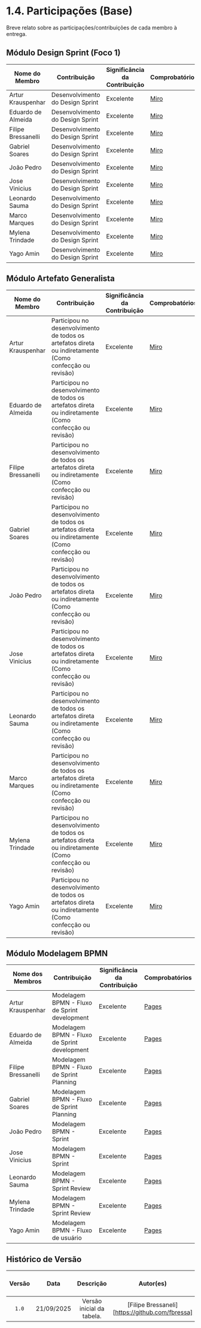 # 1.4. Participações (Base)

Breve relato sobre as participações/contribuições de cada membro à entrega.

## Módulo Design Sprint (Foco 1)

<!-- EXEMPLO:
| Fulano  |  1. Participação nas Etapas da Design Sprint elaborando artefatos | Boa | Registro nos Versionamentos do Documento de Design Sprint, conforme (link) -->

| Nome do Membro      | Contribuição                                                                             | Significância da Contribuição | Comprobatórios        |
| ------------------- | ---------------------------------------------------------------------------------------- | ----------------------------- | --------------------- |
| Artur Krauspenhar   | Desenvolvimento do Design Sprint                       | Excelente                     |  [Miro](https://miro.com/app/board/uXjVJP1wEs4=/)                     |
| Eduardo de Almeida  | Desenvolvimento do Design Sprint                       | Excelente                     |  [Miro](https://miro.com/app/board/uXjVJP1wEs4=/)                     |
| Filipe Bressanelli  | Desenvolvimento do Design Sprint                       | Excelente                     |  [Miro](https://miro.com/app/board/uXjVJP1wEs4=/)                     |
| Gabriel Soares      | Desenvolvimento do Design Sprint                       | Excelente                     |  [Miro](https://miro.com/app/board/uXjVJP1wEs4=/)                     |
| João Pedro          | Desenvolvimento do Design Sprint                       | Excelente                     |  [Miro](https://miro.com/app/board/uXjVJP1wEs4=/)                     |
| Jose Vinicius       | Desenvolvimento do Design Sprint                       | Excelente                     |  [Miro](https://miro.com/app/board/uXjVJP1wEs4=/)                     |
| Leonardo Sauma   | Desenvolvimento do Design Sprint                       | Excelente                     |  [Miro](https://miro.com/app/board/uXjVJP1wEs4=/)                     |
| Marco Marques       | Desenvolvimento do Design Sprint                       | Excelente                     |  [Miro](https://miro.com/app/board/uXjVJP1wEs4=/)                     |
| Mylena Trindade     | Desenvolvimento do Design Sprint                       | Excelente                     |  [Miro](https://miro.com/app/board/uXjVJP1wEs4=/)                     |
| Yago Amin           | Desenvolvimento do Design Sprint                       | Excelente                     |  [Miro](https://miro.com/app/board/uXjVJP1wEs4=/)                     |


## Módulo Artefato Generalista

| Nome do Membro      | Contribuição                                           | Significância da Contribuição | Comprobatórios |
| ------------------- | ------------------------------------------------------ | ----------------------------- | -------------- |
| Artur Krauspenhar   | Participou no desenvolvimento de todos os artefatos direta ou indiretamente (Como confecção ou revisão)                     | Excelente                     |  [Miro](https://miro.com/app/board/uXjVJP1wEs4=/)              |
| Eduardo de Almeida  | Participou no desenvolvimento de todos os artefatos direta ou indiretamente (Como confecção ou revisão)                      | Excelente                     |  [Miro](https://miro.com/app/board/uXjVJP1wEs4=/)              |
| Filipe Bressanelli  | Participou no desenvolvimento de todos os artefatos direta ou indiretamente (Como confecção ou revisão) | Excelente                     |  [Miro](https://miro.com/app/board/uXjVJP1wEs4=/)              |
| Gabriel Soares      | Participou no desenvolvimento de todos os artefatos direta ou indiretamente (Como confecção ou revisão)                       | Excelente                     |  [Miro](https://miro.com/app/board/uXjVJP1wEs4=/)              |
| João Pedro          | Participou no desenvolvimento de todos os artefatos direta ou indiretamente (Como confecção ou revisão)                                          | Excelente                     |  [Miro](https://miro.com/app/board/uXjVJP1wEs4=/)              |
| Jose Vinicius       | Participou no desenvolvimento de todos os artefatos direta ou indiretamente (Como confecção ou revisão)                                   | Excelente                     |  [Miro](https://miro.com/app/board/uXjVJP1wEs4=/)              |
| Leonardo Sauma   | Participou no desenvolvimento de todos os artefatos direta ou indiretamente (Como confecção ou revisão)                       | Excelente                     |  [Miro](https://miro.com/app/board/uXjVJP1wEs4=/)              |
| Marco Marques       | Participou no desenvolvimento de todos os artefatos direta ou indiretamente (Como confecção ou revisão)               | Excelente                     |  [Miro](https://miro.com/app/board/uXjVJP1wEs4=/)              |
| Mylena Trindade     | Participou no desenvolvimento de todos os artefatos direta ou indiretamente  (Como confecção ou revisão)              | Excelente                     |  [Miro](https://miro.com/app/board/uXjVJP1wEs4=/)              |
| Yago Amin           | Participou no desenvolvimento de todos os artefatos direta ou indiretamente  (Como confecção ou revisão)                  | Excelente                     |  [Miro](https://miro.com/app/board/uXjVJP1wEs4=/)              |


## Módulo Modelagem BPMN

| Nome dos Membros         | Contribuição                                              | Significância da Contribuição | Comprobatórios           |         
| ------------------------ | --------------------------------------------------------- | ----------------------------- | ------------------------ |
| Artur Krauspenhar        | Modelagem BPMN - Fluxo de Sprint development                              | Excelente                     |  [Pages](./Base/ModelagemBPMN/1.3.ModelagemBPMN?id=_13-modelagem-bpmn-do-projeto-querobemestar)                        |
| Eduardo de Almeida       | Modelagem BPMN - Fluxo de Sprint development             | Excelente                     |  [Pages](./Base/ModelagemBPMN/1.3.ModelagemBPMN?id=_13-modelagem-bpmn-do-projeto-querobemestar)                        |
| Filipe Bressanelli       | Modelagem BPMN - Fluxo de Sprint Planning            | Excelente                     |  [Pages](./Base/ModelagemBPMN/1.3.ModelagemBPMN?id=_13-modelagem-bpmn-do-projeto-querobemestar)                        |
| Gabriel Soares           | Modelagem BPMN - Fluxo de Sprint Planning                                    | Excelente                     |   [Pages](./Base/ModelagemBPMN/1.3.ModelagemBPMN?id=_13-modelagem-bpmn-do-projeto-querobemestar)                       |
| João Pedro               | Modelagem BPMN - Sprint            | Excelente                     |  [Pages](./Base/ModelagemBPMN/1.3.ModelagemBPMN?id=_13-modelagem-bpmn-do-projeto-querobemestar)                        |
| Jose Vinicius            | Modelagem BPMN - Sprint            | Excelente                     |  [Pages](./Base/ModelagemBPMN/1.3.ModelagemBPMN?id=_13-modelagem-bpmn-do-projeto-querobemestar)                        |
| Leonardo Sauma        | Modelagem BPMN - Sprint Review          | Excelente                     |  [Pages](./Base/ModelagemBPMN/1.3.ModelagemBPMN?id=_13-modelagem-bpmn-do-projeto-querobemestar)                        |
| Mylena Trindade          | Modelagem BPMN - Sprint Review | Excelente                                             |  [Pages](./Base/ModelagemBPMN/1.3.ModelagemBPMN?id=_13-modelagem-bpmn-do-projeto-querobemestar)
| Yago Amin                | Modelagem BPMN - Fluxo de usuário                         | Excelente                     |  [Pages](./Base/ModelagemBPMN/1.3.ModelagemBPMN?id=_13-modelagem-bpmn-do-projeto-querobemestar)                        |

## Histórico de Versão

| Versão |    Data    |                    Descrição                     |     Autor(es)     | Data de revisão | Revisor(es)      |
| :----: | :--------: | :----------------------------------------------: | :---------------: | :-------------: | :--------------: |
| `1.0`  | 21/09/2025 |           Versão inicial da tabela.            |      [Filipe Bressaneli][https://github.com/fbressa]        |       |   

[Arturhk05]: https://github.com/Arturhk05  
[eduardoferre]: https://github.com/eduardoferre  
[fbressa]: https://github.com/fbressa  
[SAnjos3]: https://github.com/SAnjos3  
[JoaoPedro2206]: https://github.com/JoaoPedro2206  
[JoseViniciusQueiroz]: https://github.com/JoseViniciusQueiroz  
[leohssjr]: https://github.com/leohssjr  
[marcomarquesdc]: https://github.com/marcomarquesdc  
[MylenaTrindade]: https://github.com/MylenaTrindade  
[yagoas]: https://github.com/yagoas